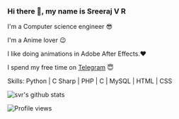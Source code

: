 ### Hi there 👋, my name is Sreeraj V R
I'm a Computer science engineer 😎

I'm a Anime lover 😉

I like doing animations in Adobe After Effects.❤

I spend my free time on [Telegram](https://t.me/svr666) 😇

Skills: Python | C Sharp | PHP | C | MySQL | HTML | CSS

![svr's github stats](https://github-readme-stats.vercel.app/api?username=svr666&hide=prs,issues&show_icons=true&title_color=56ec99&text_color=ececec&icon_color=00ffba&bg_color=2c2a2a)

![Profile views](https://gpvc.arturio.dev/svr666)  
